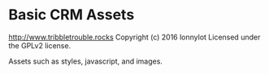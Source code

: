 # Basic CRM Assets #
http://www.tribbletrouble.rocks
Copyright (c) 2016 lonnylot
Licensed under the GPLv2 license.

Assets such as styles, javascript, and images.